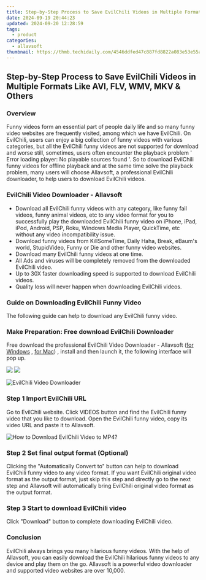 ```yaml
---
title: Step-by-Step Process to Save EvilChili Videos in Multiple Formats Like AVI, FLV, WMV, MKV & Others
date: 2024-09-19 20:44:23
updated: 2024-09-20 12:28:59
tags:
  - product
categories:
  - allavsoft
thumbnail: https://thmb.techidaily.com/4546ddfed47c887fd8822a083e53e55a360fbac19fd97cadc5d42f68a2d04c9c.png
---
```


## Step-by-Step Process to Save EvilChili Videos in Multiple Formats Like AVI, FLV, WMV, MKV & Others

### Overview

Funny videos form an essential part of people daily life and so many funny video websites are frequently visited, among which we have EvilChili. On EvilChili, users can enjoy a big collection of funny videos with various categories, but all the EvilChili funny videos are not supported for download and worse still, sometimes, users often encounter the playback problem ' Error loading player: No playable sources found '. So to download EvilChili funny videos for offline playback and at the same time solve the playback problem, many users will choose Allavsoft, a professional EvilChili downloader, to help users to download EvilChili videos.

### EvilChili Video Downloader - Allavsoft

* Download all EvilChili funny videos with any category, like funny fail videos, funny animal videos, etc to any video format for you to successfully play the downloaded EvilChili funny video on iPhone, iPad, iPod, Android, PSP, Roku, Windows Media Player, QuickTime, etc without any video incompatibility issue.
* Download funny videos from KillSomeTime, Daily Haha, Break, eBaum's world, StupidVideo, Funny or Die and other funny video websites.
* Download many EvilChili funny videos at one time.
* All Ads and viruses will be completely removed from the downloaded EvilChili video.
* Up to 30X faster downloading speed is supported to download EvilChili videos.
* Quality loss will never happen when downloading EvilChili videos.

### Guide on Downloading EvilChili Funny Video

The following guide can help to download any EvilChili funny video.

### Make Preparation: Free download EvilChili Downloader

Free download the professional EvilChili Video Downloader - Allavsoft ([for Windows](https://tools.techidaily.com/allavsoft/products/) , [for Mac](https://tools.techidaily.com/allavsoft/products/)) , install and then launch it, the following interface will pop up.

[![](https://www.allavsoft.com/how-to/../images/how-to/free-download-win.jpg)](https://tools.techidaily.com/allavsoft/products/) [![](https://www.allavsoft.com/how-to/../images/how-to/free-download-mac.jpg)](https://tools.techidaily.com/allavsoft/products/)

![EvilChili Video Downloader](https://www.allavsoft.com/how-to/../images/allavsoft/screen-shot-600.jpg)

### Step 1 Import EvilChili URL

Go to EvilChili website. Click VIDEOS button and find the EvilChili funny video that you like to download. Open the EvilChili funny video, copy its video URL and paste it to Allavsoft.

![How to Download EvilChili Video to MP4?](https://www.allavsoft.com/how-to/../images/how-to/download-rtmp-video/download-rtmp-video.jpg)

### Step 2 Set final output format (Optional)

Clicking the "Automatically Convert to" button can help to download EvilChili funny video to any video format. If you want EvilChili original video format as the output format, just skip this step and directly go to the next step and Allavsoft will automatically bring EvilChili original video format as the output format.

### Step 3 Start to download EvilChili video

Click "Download" button to complete downloading EvilChili video.

### Conclusion

EvilChili always brings you many hilarious funny videos. With the help of Allavsoft, you can easily download the EvilChili hilarious funny videos to any device and play them on the go. Allavsoft is a powerful video downloader and supported video websites are over 10,000.

<ins class="adsbygoogle"
     style="display:block"
     data-ad-format="autorelaxed"
     data-ad-client="ca-pub-7571918770474297"
     data-ad-slot="1223367746"></ins>



<ins class="adsbygoogle"
     style="display:block"
     data-ad-client="ca-pub-7571918770474297"
     data-ad-slot="8358498916"
     data-ad-format="auto"
     data-full-width-responsive="true"></ins>
